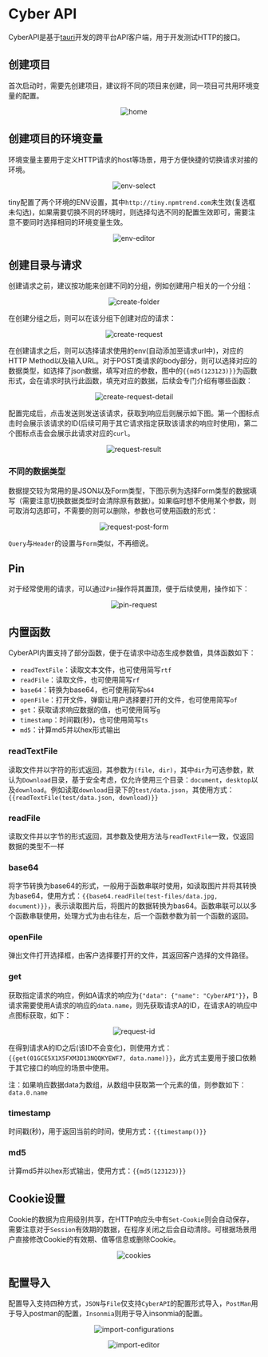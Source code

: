 # Cyber API


CyberAPI是基于[tauri](https://github.com/tauri-apps/tauri)开发的跨平台API客户端，用于开发测试HTTP的接口。


## 创建项目

首次启动时，需要先创建项目，建议将不同的项目来创建，同一项目可共用环境变量的配置。

<p align="center">
    <img src="./asset/home.png" alt="home">
</p>

## 创建项目的环境变量

环境变量主要用于定义HTTP请求的host等场景，用于方便快捷的切换请求对接的环境。

<p align="center">
    <img src="./asset/env-select.png" alt="env-select">
</p>

tiny配置了两个环境的ENV设置，其中`http://tiny.npmtrend.com`未生效(复选框未勾选)，如果需要切换不同的环境时，则选择勾选不同的配置生效即可，需要注意不要同时选择相同的环境变量生效。

<p align="center">
    <img src="./asset/env-editor.png" alt="env-editor">
</p>

## 创建目录与请求

创建请求之前，建议按功能来创建不同的分组，例如创建用户相关的一个分组：

<p align="center">
    <img src="./asset/create-folder.png" alt="create-folder">
</p>

在创建分组之后，则可以在该分组下创建对应的请求：

<p align="center">
    <img src="./asset/create-request.png" alt="create-request">
</p>


在创建请求之后，则可以选择请求使用的env(自动添加至请求url中)，对应的HTTP Method以及输入URL。对于POST类请求的body部分，则可以选择对应的数据类型，如选择了json数据，填写对应的参数，图中的`{{md5(123123)}}`为函数形式，会在请求时执行此函数，填充对应的数据，后续会专门介绍有哪些函数：

<p align="center">
    <img src="./asset/create-request-detail.png" alt="create-request-detail">
</p>


配置完成后，点击发送则发送该请求，获取到响应后则展示如下图。第一个图标点击时会展示该请求的ID(后续可用于其它请求指定获取该请求的响应时使用)，第二个图标点击会会展示此请求对应的`curl`。

<p align="center">
    <img src="./asset/request-result.png" alt="request-result">
</p>

### 不同的数据类型

数据提交较为常用的是JSON以及Form类型，下图示例为选择Form类型的数据填写（需要注意切换数据类型时会清除原有数据）。如果临时想不使用某个参数，则可取消勾选即可，不需要的则可以删除，参数也可使用函数的形式：


<p align="center">
    <img src="./asset/request-post-form.png" alt="request-post-form">
</p>

`Query`与`Header`的设置与`Form`类似，不再细说。


## Pin

对于经常使用的请求，可以通过`Pin`操作将其置顶，便于后续使用，操作如下：

<p align="center">
    <img src="./asset/pin-request.png" alt="pin-request">
</p>

## 内置函数

CyberAPI内置支持了部分函数，便于在请求中动态生成参数值，具体函数如下：

- `readTextFile`：读取文本文件，也可使用简写`rtf`
- `readFile`：读取文件，也可使用简写`rf`
- `base64`：转换为base64，也可使用简写`b64`
- `openFile`：打开文件，弹窗让用户选择要打开的文件，也可使用简写`of`
- `get`：获取请求响应数据的值，也可使用简写`g`
- `timestamp`：时间戳(秒)，也可使用简写`ts`
- `md5`：计算md5并以hex形式输出


### readTextFile

读取文件并以字符的形式返回，其参数为`(file, dir)`，其中`dir`为可选参数，默认为`Download`目录，基于安全考虑，仅允许使用三个目录：`document`，`desktop`以及`download`。例如读取`download`目录下的`test/data.json`，其使用方式：`{{readTextFile(test/data.json, download)}}`

### readFile

读取文件并以字节的形式返回，其参数及使用方法与`readTextFile`一致，仅返回数据的类型不一样

### base64

将字节转换为base64的形式，一般用于函数串联时使用，如读取图片并将其转换为base64，使用方式：`{{base64.readFile(test-files/data.jpg, document)}}`，表示读取图片后，将图片的数据转换为bas64。函数串联可以以多个函数串联使用，处理方式为由右往左，后一个函数参数为前一个函数的返回。


### openFile

弹出文件打开选择框，由客户选择要打开的文件，其返回客户选择的文件路径。

### get

获取指定请求的响应，例如A请求的响应为`{"data": {"name": "CyberAPI"}}`，B请求需要使用A请求的响应的`data.name`，则先获取请求A的ID，在请求A的响应中点图标获取，如下：

<p align="center">
    <img src="./asset/request-id.png" alt="request-id">
</p>

在得到请求A的ID之后(该ID不会变化)，则使用方式：`{{get(01GCE5X1X5FXM3D13NQQKYEWF7, data.name)}}`，此方式主要用于接口依赖于其它接口的响应的场景中使用。

注：如果响应数据data为数组，从数组中获取第一个元素的值，则参数如下：`data.0.name`

### timestamp

时间戳(秒)，用于返回当前的时间，使用方式：`{{timestamp()}}`

### md5

计算md5并以hex形式输出，使用方式：`{{md5(123123)}}`


## Cookie设置

Cookie的数据为应用级别共享，在HTTP响应头中有`Set-Cookie`则会自动保存，需要注意对于`Session`有效期的数据，在程序关闭之后会自动清除。可根据场景用户直接修改Cookie的有效期、值等信息或删除Cookie。

<p align="center">
    <img src="./asset/cookies.png" alt="cookies">
</p>

## 配置导入

配置导入支持四种方式，`JSON`与`File`仅支持`CyberAPI`的配置形式导入，`PostMan`用于导入postman的配置，`Insonmia`则用于导入insonmia的配置。

<p align="center">
    <img src="./asset/import-configurations.png" alt="import-configurations">
</p>


<p align="center">
    <img src="./asset/import-editor.png" alt="import-editor">
</p>


<p align="center">
    <img src="./asset/" alt="">
</p>
